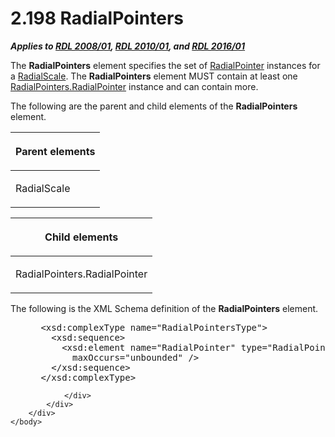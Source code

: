 <html dir="LTR" xmlns:mshelp="http://msdn.microsoft.com/mshelp" xmlns:ddue="http://ddue.schemas.microsoft.com/authoring/2003/5" xmlns:xlink="http://www.w3.org/1999/xlink" xmlns:tool="http://www.microsoft.com/tooltip">
    <head>
        <meta http-equiv="Content-Type" content="text/html; CHARSET=utf-8"></meta>
        <meta name="save" content="history"></meta>
        <title>2.198 RadialPointers</title>
        <xml>
            <mshelp:toctitle title="2.198 RadialPointers"></mshelp:toctitle>
            <mshelp:rltitle title="[MS-RDL]: RadialPointers"></mshelp:rltitle>
            <mshelp:keyword index="A" term="9a9b33af-2433-4a0f-8582-67526774a089"></mshelp:keyword>
            <mshelp:attr name="DCSext.ContentType" value="open specification"></mshelp:attr>
            <mshelp:attr name="AssetID" value="9a9b33af-2433-4a0f-8582-67526774a089"></mshelp:attr>
            <mshelp:attr name="TopicType" value="kbRef"></mshelp:attr>
            <mshelp:attr name="DCSext.Title" value="[MS-RDL]: RadialPointers" />
        </xml>
    </head>
    <body>
        <div id="header">
            <h1 class="heading">2.198 RadialPointers</h1>
        </div>
        <div id="mainSection">
            <div id="mainBody">
                <div id="allHistory" class="saveHistory"></div>
                <div id="sectionSection0" class="section" name="collapseableSection">
                    

<p><b><i>Applies to </i></b><a href="1e855f94-4617-47e4-b89e-0856c6cb420f.md"><b><i>RDL 2008/01</i></b></a><b><i>,
</i></b><a href="3428e690-a348-4ec7-8a6a-8efb42d2cdee.md"><b><i>RDL 2010/01</i></b></a><b><i>,
and </i></b><a href="52ce3983-2bfc-4e72-9359-42aaf5fe4509.md"><b><i>RDL 2016/01</i></b></a></p>

<p>The <b>RadialPointers</b> element specifies the set of <a href="1446314e-813e-42f0-9a28-f1b96fd3a0da.md">RadialPointer</a> instances
for a <a href="86468d9f-c561-4b50-a689-5dfccfde8495.md">RadialScale</a>. The <b>RadialPointers</b>
element MUST contain at least one <a href="edc41d87-6e83-4ac5-b380-c6ad96d35772.md">RadialPointers.RadialPointer</a>
instance and can contain more.</p>

<p>The following are the parent and child elements of the <b>RadialPointers</b>
element.</p>

<table>
 <thead>
  <tr>
   <th>
   <p>Parent elements</p>
   </th>
  </tr>
 </thead>
 <tr>
  <td>
  <p>RadialScale</p>
  </td>
 </tr>
</table>

<p> </p>

<table>
 <thead>
  <tr>
   <th>
   <p>Child elements</p>
   </th>
  </tr>
 </thead>
 <tr>
  <td>
  <p>RadialPointers.RadialPointer</p>
  </td>
 </tr>
</table>

<p>The following is the XML Schema definition of the <b>RadialPointers</b>
element.</p>

<dl>
<dd>
<div><pre> &lt;xsd:complexType name=&quot;RadialPointersType&quot;&gt;
   &lt;xsd:sequence&gt;
     &lt;xsd:element name=&quot;RadialPointer&quot; type=&quot;RadialPointerType&quot; minOccurs=&quot;1&quot; 
       maxOccurs=&quot;unbounded&quot; /&gt;
   &lt;/xsd:sequence&gt;
 &lt;/xsd:complexType&gt;
</pre></div>
</dd></dl>


                </div>
            </div>
        </div>
    </body>
</html>